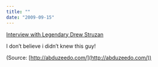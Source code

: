 ```yaml
---
title: ""
date: "2009-09-15"
---
```


[Interview with Legendary Drew Struzan](http://abduzeedo.com/interview-legendary-drew-struzan)

I don’t believe i didn’t knew this guy!

(Source: [http://abduzeedo.com/](http://abduzeedo.com/))
